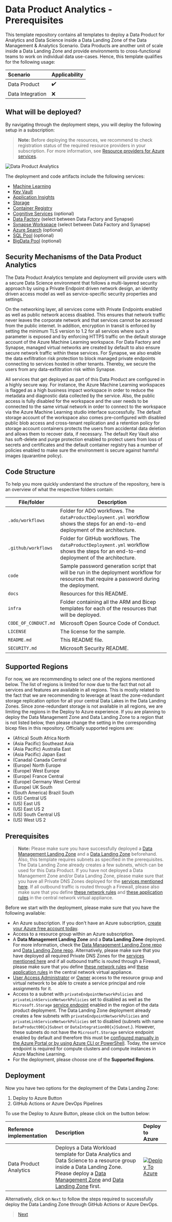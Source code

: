 # Data Product Analytics - Prerequisites

This template repository contains all templates to deploy a Data Product for Analytics and Data Science inside a Data Landing Zone of the Data Management & Analytics Scenario. Data Products are another unit of scale inside a Data Landing Zone and provide environments to cross-functional teams to work on individual data use-cases. Hence, this template qualifies for the following usage:

| Scenario         | Applicability      |
|:-----------------|:-------------------|
| Data Product     | :heavy_check_mark: |
| Data Integration | :x:                |

## What will be deployed?

By navigating through the deployment steps, you will deploy the following setup in a subscription:

> **Note:** Before deploying the resources, we recommend to check registration status of the required resource providers in your subscription. For more information, see [Resource providers for Azure services](https://docs.microsoft.com/azure/azure-resource-manager/management/resource-providers-and-types).

![Data Product Analytics](/docs/images/ProductAnalytics.png)

The deployment and code artifacts include the following services:

- [Machine Learning](https://azure.microsoft.com/services/machine-learning/)
- [Key Vault](https://docs.microsoft.com/azure/key-vault/general)
- [Application Insights](https://docs.microsoft.com/azure/azure-monitor/app/app-insights-overview)
- [Storage](https://azure.microsoft.com/services/storage/)
- [Container Registry](https://azure.microsoft.com/services/container-registry/)
- [Cognitive Services](https://azure.microsoft.com/services/cognitive-services/) (optional)
- [Data Factory](https://docs.microsoft.com/azure/data-factory/) (select between Data Factory and Synapse)
- [Synapse Workspace](https://docs.microsoft.com/azure/synapse-analytics/) (select between Data Factory and Synapse)
- [Azure Search](https://azure.microsoft.com/services/search/) (optional)
- [SQL Pool](https://docs.microsoft.com/azure/synapse-analytics/sql-data-warehouse/sql-data-warehouse-overview-what-is) (optional)
- [BigData Pool](https://docs.microsoft.com/sql/big-data-cluster/concept-data-pool?view=sql-server-ver15) (optional)

## Security Mechanisms of the Data Product Analytics

The Data Product Analytics template and deployment will provide users with a secure Data Science environment that follows a multi-layered security approach by using a Private Endpoint driven network design, an identity driven access model as well as service-specific security properties and settings.

On the networking layer, all services come with Private Endpoints enabled as well as public network access disabled. This ensures that network traffic never leaves the corporate network and that services cannot be accessed from the public internet. In addition, encryption in transit is enforced by setting the minimum TLS version to 1.2 for all services where such a parameter is exposed and by enforcing HTTPS traffic on the default storage account of the Azure Machine Learning workspace. For Data Factory and Synapse, managed virtual networks are created by default to also ensure secure network traffic within these services. For Synapse, we also enable the data exfiltration risk protection to block managed private endpoints connecting to services hosted in other tenants. Thereby, we secure the users from any data-exfiltration risk within Synapse.

All services that get deployed as part of this Data Product are configured in a highly secure way. For instance, the Azure Machine Learning workspaces is flagged as a high business impact workspace in order to reduce the metadata and diagnostic data collected by the service. Also, the public access is fully disabled for the workspace and the user needs to be connected to the same virtual network in order to connect to the workspace via the Azure Machine Learning studio interface successfully. The default storage account of the workspace also comes pre-configured with disabled public blob access and cross-tenant replication and a retention policy for storage account containers protects the users from accidental data deletion and allows them to recover data, if necessary. The default Key Vault also has soft-delete and purge protection enabled to protect users from loss of secrets and certificates and the default container registry has a number of policies enabled to make sure the environment is secure against harmful images (quarantine policy).

## Code Structure

To help you more quickly understand the structure of the repository, here is an overview of what the respective folders contain:

| File/folder                   | Description                                |
| ----------------------------- | ------------------------------------------ |
| `.ado/workflows`              | Folder for ADO workflows. The `dataProductDeployment.yml` workflow shows the steps for an end-to-end deployment of the architecture. |
| `.github/workflows`           | Folder for GitHub workflows. The `dataProductDeployment.yml` workflow shows the steps for an end-to-end deployment of the architecture. |
| `code`                        | Sample password generation script that will be run in the deployment workflow for resources that require a password during the deployment. |
| `docs`                        | Resources for this README.                 |
| `infra`                       | Folder containing all the ARM and Bicep templates for each of the resources that will be deployed. |
| `CODE_OF_CONDUCT.md`          | Microsoft Open Source Code of Conduct.     |
| `LICENSE`                     | The license for the sample.                |
| `README.md`                   | This README file.                          |
| `SECURITY.md`                 | Microsoft Security README.                 |

## Supported Regions

For now, we are recommending to select one of the regions mentioned below. The list of regions is limited for now due to the fact that not all services and features are available in all regions. This is mostly related to the fact that we are recommending to leverage at least the zone-redundant storage replication option for all your central Data Lakes in the Data Landing Zones. Since zone-redundant storage is not available in all regions, we are limiting the regions in the Deploy to Azure experience. If you are planning to deploy the Data Management Zone and Data Landing Zone to a region that is not listed below, then please change the setting in the corresponding bicep files in this repository. Officially supported regions are:

- (Africa) South Africa North
- (Asia Pacific) Southeast Asia
- (Asia Pacific) Australia East
- (Asia Pacific) Japan East
- (Canada) Canada Central
- (Europe) North Europe
- (Europe) West Europe
- (Europe) France Central
- (Europe) Germany West Central
- (Europe) UK South
- (South America) Brazil South
- (US) Central US
- (US) East US
- (US) East US 2
- (US) South Central US
- (US) West US 2

## Prerequisites

> **Note:** Please make sure you have successfully deployed a [Data Management Landing Zone](https://github.com/Azure/data-management-zone) and a [Data Landing Zone](https://github.com/Azure/data-landing-zone) beforehand. Also, this template requires subnets as specified in the prerequisites. The Data Landing Zone already creates a few subnets, which can be used for this Data Product. If you have not deployed a Data Management Zone and/or Data Landing Zone, please make sure that you have all Private DNS Zones deployed for the [services mentioned here](#what-will-be-deployed). If all outbound traffic is routed through a Firewall, please also make sure that you define [these network rules](https://github.com/Azure/data-management-zone/blob/f28583eee93afb893f6f31a0a8fbf8691c3c8324/infra/modules/services/firewallPolicyRules.bicep#L18-L54) and [these application rules](https://github.com/Azure/data-management-zone/blob/f28583eee93afb893f6f31a0a8fbf8691c3c8324/infra/modules/services/firewallPolicyRules.bicep#L247-L290) in the central network virtual appliance.

Before we start with the deployment, please make sure that you have the following available:

- An Azure subscription. If you don't have an Azure subscription, [create your Azure free account today](https://azure.microsoft.com/free/).
- Access to a resource group within an Azure subscription.
- A **Data Management Landing Zone** and a **Data Landing Zone** deployed. For more information, check the [Data Management Landing Zone repo](https://github.com/Azure/data-management-zone) and [Data Landing Zone repo](https://github.com/Azure/data-landing-zone). Alternatively, please make sure that you have deployed all required Private DNS Zones for the [services mentioned here](#what-will-be-deployed) and if all outbound traffic is routed through a Firewall, please make sure that you define [these network rules](https://github.com/Azure/data-management-zone/blob/f28583eee93afb893f6f31a0a8fbf8691c3c8324/infra/modules/services/firewallPolicyRules.bicep#L18-L54) and [these application rules](https://github.com/Azure/data-management-zone/blob/f28583eee93afb893f6f31a0a8fbf8691c3c8324/infra/modules/services/firewallPolicyRules.bicep#L247-L290) in the central network virtual appliance.
- [User Access Administrator](https://docs.microsoft.com/azure/role-based-access-control/built-in-roles#user-access-administrator) or [Owner](https://docs.microsoft.com/azure/role-based-access-control/built-in-roles#owner) access to the resource group and virtual network to be able to create a service principal and role assignments for it.
- Access to a subnet with `privateEndpointNetworkPolicies` and `privateLinkServiceNetworkPolicies` set to disabled as well as the `Microsoft.Storage` [service endpoint](https://docs.microsoft.com/en-us/azure/virtual-network/virtual-network-service-endpoints-overview#:~:text=%20Service%20endpoints%20provide%20the%20following%20benefits%3A%20,public%20IP%20addresses%20in%20your%20virtual...%20More%20) enabled in the region of the data product deployment. The Data Landing Zone deployment already creates a few subnets with `privateEndpointNetworkPolicies` and `privateLinkServiceNetworkPolicies` set to disabled (subnets with name `DataProduct00{x}Subnet` or `DataIntegration00{x}Subnet`.). However, these subnets do not have the `Microsoft.Storage` service endpoint enabled by default and therefore this must be [configured manually in the Azure Portal or by using Azure CLI or PowerShell](https://docs.microsoft.com/en-us/azure/virtual-network/tutorial-restrict-network-access-to-resources#enable-a-service-endpoint). Today, the service endpoint is required for compute clusters and compute instances in Azure Machine Learning.
- For the deployment, please choose one of the **Supported Regions**.

## Deployment

Now you have two options for the deployment of the Data Landing Zone:

1. Deploy to Azure Button
2. GitHub Actions or Azure DevOps Pipelines

To use the Deploy to Azure Button, please click on the button below:

| Reference implementation   | Description | Deploy to Azure |
|:---------------------------|:------------|:----------------|
| Data Product Analytics     | Deploys a Data Workload template for Data Analytics and Data Science to a resource group inside a Data Landing Zone. Please deploy a [Data Management Zone](https://github.com/Azure/data-management-zone) and [Data Landing Zone](https://github.com/Azure/data-landing-zone) first. |[![Deploy To Azure](https://aka.ms/deploytoazurebutton)](https://portal.azure.com/#blade/Microsoft_Azure_CreateUIDef/CustomDeploymentBlade/uri/https%3A%2F%2Fraw.githubusercontent.com%2FAzure%2Fdata-product-analytics%2Fmain%2Finfra%2Fmain.json/uiFormDefinitionUri/https%3A%2F%2Fraw.githubusercontent.com%2FAzure%2Fdata-product-analytics%2Fmain%2Fdocs%2Freference%2Fportal.dataProduct.json) | [Repository](https://github.com/Azure/data-product-analytics) |

Alternatively, click on `Next` to follow the steps required to successfully deploy the Data Landing Zone through GitHub Actions or Azure DevOps.

>[Next](/docs/DataManagementAnalytics-CreateRepository.md)
